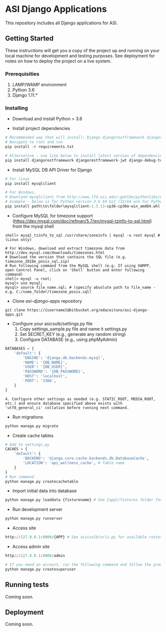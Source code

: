 # ASI Django Applications

This repository includes all Django applications for ASI.

## Getting Started

These instructions will get you a copy of the project up and running on your local machine for development and testing purposes. See deployment for notes on how to deploy the project on a live system.

### Prerequisities

1. LAMP/WAMP environment
2. Python 3.6
3. Django 1.11.*

### Installing

* Download and install Python > 3.6

* Install project dependencies
```python
# Recommended way that will install: Django djangorestframework djangorestframework-jwt django-debug-toolbar Pillow django-guardian qrcode
# Navigate to root and run
pip install -r requirements.txt

# Alternative - use line below to install latest version of dependencies. They will not be compatible with each other, so specify their versions from the requirements file if you really need to do this, 
pip install djangorestframework djangorestframework-jwt django-debug-toolbar Pillow django-guardian qrcode
```

* Install MySQL DB API Driver for Django
```python
# For linux
pip install mysqlclient 

# For Windows, 
# Download mysqlclient from http://www.lfd.uci.edu/~gohlke/pythonlibs/#mysqlclient and install a compatible version
# Example - below is for Python version 3.6 64 bit (32/64 are for Python version, not for Windows version):
pip install path\to\folder\mysqlclient‑1.3.13‑cp36‑cp36m‑win_amd64.whl # If using Windows x64 & Python 3.6
```

* Configure MySQL for timezone support (https://dev.mysql.com/doc/refman/5.7/en/mysql-tzinfo-to-sql.html) from the mysql shell
```mysql
shell> mysql_tzinfo_to_sql /usr/share/zoneinfo | mysql -u root mysql # (Linux only)

# For Windows, download and extract timezone data from http://dev.mysql.com/downloads/timezones.html
# Download the version that contains the SQL file (e.g. timezone_2018e_posix_sql.zip)
# Run following command from the MySQL shell (e.g. If using XAMPP, open Control Panel, click on 'Shell' button and enter following command)
shell> mysql -u root;
mysql> use mysql;
mysql> source file_name.sql; # (specify absolute path to file_name - e.g. C:/some_folder/timezone_posix.sql)
```
* Clone *asi-django-apps* repository
```
git clone https://{username}@bitbucket.org/edaceituno/asi-django-apps.git
```
* Configure your asicsulb/settings.py file	
	1. Copy settings_sample.py file and name it settings.py
	2. Set SECRET_KEY (e.g., generate any random string)
	3. Configure DATABASE (e.g., using phpMyAdmin)
```python
DATABASES = {
    'default': {
        'ENGINE': 'django.db.backends.mysql',
        'NAME': '{DB_NAME}',
        'USER': '{DB_USER}',
        'PASSWORD': '{DB_PASSWORD}',
        'HOST': 'localhost',
        'PORT': '3306',
    }
}
```
	4. Configure other settings as needed (e.g. STATIC_ROOT, MEDIA_ROOT, etc.) and ensure database specified above exists with 'utf8_general_ci' collation before running next command.
* Run migrations
```python
python manage.py migrate
```
* Create cache tables
```python
# Add to settings.py
CACHES = {
    'default': {
        'BACKEND': 'django.core.cache.backends.db.DatabaseCache',
        'LOCATION': 'api_wellness_cache', # Table name
    }
}
# Run command
python manage.py createcachetable
```
* Import initial data into database
```python
python manage.py loaddata {fixturename} # See {app}/fixtures folder for available file names
```
* Run development server
```python
python manage.py runserver
```
* Access site
```python
http://127.0.0.1:8000/{APP} # See asicsulb/urls.py for available routes
```
* Access admin site
```python
http://127.0.0.1:8000/admin

# If you need an account, run the following command and follow the prompts to create a superuser.
python manage.py createsuperuser
```

## Running tests

Coming soon.

## Deployment

Coming soon.